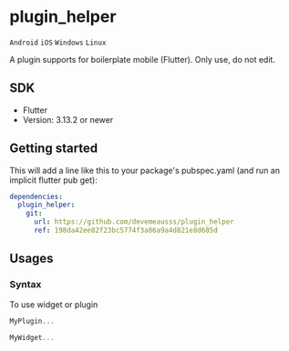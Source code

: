 # plugin_helper
`Android` `iOS` `Windows` `Linux`

A plugin supports for boilerplate mobile (Flutter). Only use, do not edit.

## SDK
 - Flutter
 - Version: 3.13.2 or newer
 
## Getting started
This will add a line like this to your package's pubspec.yaml (and run an implicit flutter pub get):
```yaml
dependencies:
  plugin_helper:
    git:
      url: https://github.com/devemeausss/plugin_helper
      ref: 198da42ee82f23bc5774f3a86a9a4d821e8d685d
```

## Usages

### Syntax
To use widget or plugin 
```dart
MyPlugin...

MyWidget...
```